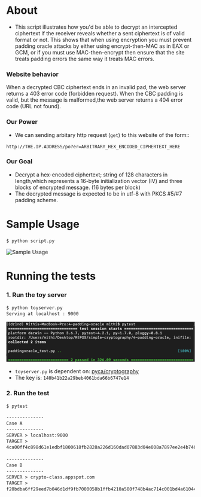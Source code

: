 # About
- This script illustrates how you'd be able to decrypt an intercepted ciphertext if the receiver reveals whether a sent ciphertext is of valid format or not. This shows that when using encryption you must prevent padding oracle attacks by either using encrypt-then-MAC
as in EAX or GCM, or if you must use MAC-then-encrypt then ensure that the site treats padding errors the same way it treats MAC errors.

### Website behavior
When a decrypted CBC ciphertext ends in an invalid pad, the web server returns a 403 error code (forbidden request).
When the CBC padding is valid, but the message is malformed,the web server returns a 404 error code (URL not found).

### Our Power
- We can sending arbitary http request (`get`) to this website of the form::
```
http://THE.IP.ADDRESS/po?er=ARBITRARY_HEX_ENCODED_CIPHERTEXT_HERE
```

### Our Goal
- Decrypt a hex-encoded ciphertext; string of 128 characters in length,which represents
 a 16-byte initialization vector (IV) and three blocks of encrypted message. (16 bytes per block)
- The decrypted message is expected to be in utf-8 with PKCS #5/#7 padding scheme.

# Sample Usage
```
$ python script.py
```
![Sample Usage](./img/sample-usage.png)

# Running the tests
### 1. Run the toy server
```
$ python toyserver.py
Serving at localhost : 9000
```
![Test](./img/test.png)
- `toyserver.py` is dependent on: [pyca/cryptography](https://cryptography.io/en/latest/)
- The key is: `140b41b22a29beb4061bda66b6747e14`

### 2. Run the test
```
$ pytest
```


```
--------------
Case A
--------------
SERVER > localhost:9000
TARGET > 4ca00ff4c898d61e1edbf1800618fb2828a226d160dad07883d04e008a7897ee2e4b7465d5290d0c0e6c6822236e1daafb94ffe0c5da05d9476be028ad7c1d81

--------------
Case B
--------------
SERVER > crypto-class.appspot.com
TARGET > f20bdba6ff29eed7b046d1df9fb7000058b1ffb4210a580f748b4ac714c001bd4a61044426fb515dad3f21f18aa577c0bdf302936266926ff37dbf7035d5eeb4
```
